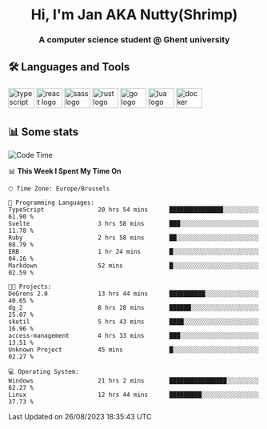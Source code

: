 <h1 align="center">Hi, I'm Jan AKA Nutty(Shrimp)</h1>
<h3 align="center">A computer science student @ Ghent university</h3>

<h2 align="left">🛠️ Languages and Tools</h2>

###

<div align="left">
  <img src="https://cdn.jsdelivr.net/gh/devicons/devicon/icons/typescript/typescript-original.svg" height="40" width="52" alt="typescript logo"  />
  <img src="https://cdn.jsdelivr.net/gh/devicons/devicon/icons/react/react-original.svg" height="40" width="52" alt="react logo"  />
  <img src="https://cdn.jsdelivr.net/gh/devicons/devicon/icons/sass/sass-original.svg" height="40" width="52" alt="sass logo"  />
  <img src="https://cdn.jsdelivr.net/gh/devicons/devicon/icons/rust/rust-plain.svg" height="40" width="52" alt="rust logo"  />
  <img src="https://cdn.jsdelivr.net/gh/devicons/devicon/icons/go/go-original.svg" height="40" width="52" alt="go logo"  />
  <img src="https://cdn.jsdelivr.net/gh/devicons/devicon/icons/lua/lua-original.svg" height="40" width="52" alt="lua logo"  />
  <img src="https://cdn.jsdelivr.net/gh/devicons/devicon/icons/docker/docker-original.svg" height="40" width="52" alt="docker logo"  />
</div>

<h2>📊 Some stats</h2>

<!--START_SECTION:waka-->
![Code Time](http://img.shields.io/badge/Code%20Time-3%2C607%20hrs%2046%20mins-blue)

📊 **This Week I Spent My Time On** 

```text
🕑︎ Time Zone: Europe/Brussels

💬 Programming Languages: 
TypeScript               20 hrs 54 mins      ███████████████░░░░░░░░░░   61.90 % 
Svelte                   3 hrs 58 mins       ███░░░░░░░░░░░░░░░░░░░░░░   11.78 % 
Ruby                     2 hrs 58 mins       ██░░░░░░░░░░░░░░░░░░░░░░░   08.79 % 
ERB                      1 hr 24 mins        █░░░░░░░░░░░░░░░░░░░░░░░░   04.16 % 
Markdown                 52 mins             █░░░░░░░░░░░░░░░░░░░░░░░░   02.59 % 

🐱‍💻 Projects: 
DeGrens 2.0              13 hrs 44 mins      ██████████░░░░░░░░░░░░░░░   40.65 % 
dg_2                     8 hrs 28 mins       ██████░░░░░░░░░░░░░░░░░░░   25.07 % 
skotil                   5 hrs 43 mins       ████░░░░░░░░░░░░░░░░░░░░░   16.96 % 
access-management        4 hrs 33 mins       ███░░░░░░░░░░░░░░░░░░░░░░   13.51 % 
Unknown Project          45 mins             █░░░░░░░░░░░░░░░░░░░░░░░░   02.27 % 

💻 Operating System: 
Windows                  21 hrs 2 mins       ████████████████░░░░░░░░░   62.27 % 
Linux                    12 hrs 44 mins      █████████░░░░░░░░░░░░░░░░   37.73 % 
```


 Last Updated on 26/08/2023 18:35:43 UTC
<!--END_SECTION:waka-->
